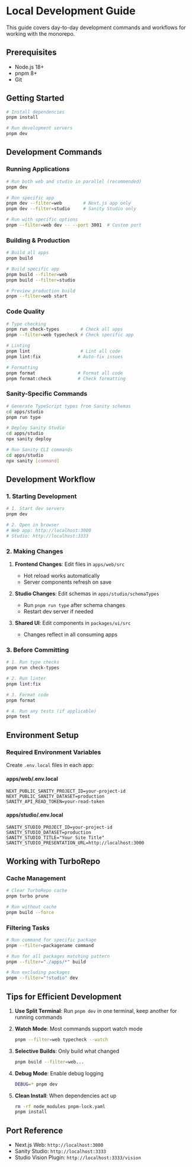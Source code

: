 # Local Development Guide

This guide covers day-to-day development commands and workflows for working with the monorepo.

## Prerequisites

- Node.js 18+
- pnpm 8+
- Git

## Getting Started

```bash
# Install dependencies
pnpm install

# Run development servers
pnpm dev
```

## Development Commands

### Running Applications

```bash
# Run both web and studio in parallel (recommended)
pnpm dev

# Run specific app
pnpm dev --filter=web        # Next.js app only
pnpm dev --filter=studio     # Sanity Studio only

# Run with specific options
pnpm --filter=web dev -- --port 3001  # Custom port
```

### Building & Production

```bash
# Build all apps
pnpm build

# Build specific app
pnpm build --filter=web
pnpm build --filter=studio

# Preview production build
pnpm --filter=web start
```

### Code Quality

```bash
# Type checking
pnpm run check-types        # Check all apps
pnpm --filter=web typecheck # Check specific app

# Linting
pnpm lint                   # Lint all code
pnpm lint:fix              # Auto-fix issues

# Formatting
pnpm format                # Format all code
pnpm format:check          # Check formatting
```

### Sanity-Specific Commands

```bash
# Generate TypeScript types from Sanity schemas
cd apps/studio
pnpm run type

# Deploy Sanity Studio
cd apps/studio
npx sanity deploy

# Run Sanity CLI commands
cd apps/studio
npx sanity [command]
```

## Development Workflow

### 1. Starting Development

```bash
# 1. Start dev servers
pnpm dev

# 2. Open in browser
# Web app: http://localhost:3000
# Studio: http://localhost:3333
```

### 2. Making Changes

1. **Frontend Changes**: Edit files in `apps/web/src`
   - Hot reload works automatically
   - Server components refresh on save

2. **Studio Changes**: Edit schemas in `apps/studio/schemaTypes`
   - Run `pnpm run type` after schema changes
   - Restart dev server if needed

3. **Shared UI**: Edit components in `packages/ui/src`
   - Changes reflect in all consuming apps

### 3. Before Committing

```bash
# 1. Run type checks
pnpm run check-types

# 2. Run linter
pnpm lint:fix

# 3. Format code
pnpm format

# 4. Run any tests (if applicable)
pnpm test
```

## Environment Setup

### Required Environment Variables

Create `.env.local` files in each app:

#### apps/web/.env.local

```env
NEXT_PUBLIC_SANITY_PROJECT_ID=your-project-id
NEXT_PUBLIC_SANITY_DATASET=production
SANITY_API_READ_TOKEN=your-read-token
```

#### apps/studio/.env.local

```env
SANITY_STUDIO_PROJECT_ID=your-project-id
SANITY_STUDIO_DATASET=production
SANITY_STUDIO_TITLE="Your Site Title"
SANITY_STUDIO_PRESENTATION_URL=http://localhost:3000
```

## Working with TurboRepo

### Cache Management

```bash
# Clear TurboRepo cache
pnpm turbo prune

# Run without cache
pnpm build --force
```

### Filtering Tasks

```bash
# Run command for specific package
pnpm --filter=packagename command

# Run for all packages matching pattern
pnpm --filter="./apps/*" build

# Run excluding packages
pnpm --filter="!studio" dev
```

## Tips for Efficient Development

1. **Use Split Terminal**: Run `pnpm dev` in one terminal, keep another for running commands

2. **Watch Mode**: Most commands support watch mode

   ```bash
   pnpm --filter=web typecheck --watch
   ```

3. **Selective Builds**: Only build what changed

   ```bash
   pnpm build --filter=web...
   ```

4. **Debug Mode**: Enable debug logging

   ```bash
   DEBUG=* pnpm dev
   ```

5. **Clean Install**: When dependencies act up
   ```bash
   rm -rf node_modules pnpm-lock.yaml
   pnpm install
   ```

## Port Reference

- Next.js Web: `http://localhost:3000`
- Sanity Studio: `http://localhost:3333`
- Studio Vision Plugin: `http://localhost:3333/vision`
